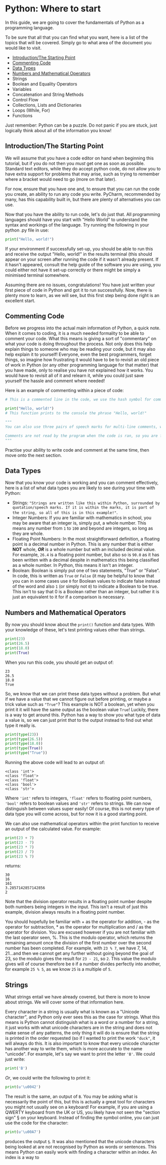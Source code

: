 # Python: Where to start
In this guide, we are going to cover the fundamentals of Python as a programming language.

To be sure that all that you can find what you want, here is a list of the topics that will be covered. Simply go to what area of the document you would like to visit.

- [Introduction/The Starting Point](#introductionthe-starting-point)
- [Commenting Code](#commenting-code)
- [Data Types](#data-types)
- [Numbers and Mathematical Operators](#numbers-and-mathematical-operators)
- Strings
- Boolean and Equality Operators
- Variables
- Concatenation and String Methods
- Control Flow
- Collections, Lists and Dictionaries
- Loops (While, For)
- Functions

Just remember: Python can be a puzzle. Do not panic if you are stuck, just logically think about all of the information you know!


## Introduction/The Starting Point

We will assume that you have a code editor on hand when beginning this tutorial, but if you do not then you *must* get one as soon as possible. Standard text editors, while they do accept python code, do not allow you to have extra support for problems that may arise, such as trying to remember where a bracket would need to go (more on that later).

For now, ensure that you have one and, to ensure that you can run the code you create, an ability to run any code you write. PyCharm, recommended by many, has this capability built in, but there are plenty of alternatives you can use.

Now that you have the ability to run code, let's do just that. All programming languages should have you start with "Hello World" to understand the syntax and workings of the language. Try running the following in your python .py file in use:

```py
print("Hello, world!")
```
If your environment if successfully set-up, you should be able to run this and receive the output "Hello, world!" in the results terminal (this should appear on your screen after running the code if it wasn't already present. If it hasn't appeared, consult the help guide of the software you are using, you could either not have it set-up correctly or there might be simply a minimised terminal somewhere.

Assuming there are no issues, congratulations! You have just written your first piece of code in Python and got it to run successfully. Now, there is plenty more to learn, as we will see, but this first step being done right is an excellent start.

## Commenting Code

Before we progress into the actual main information of Python, a quick note. When it comes to coding, it is a much needed formality to be able to comment your code. What this means is giving a sort of "commentary" on what your code is doing throughout the process. Not only does this help explain things to someone who may be reading your code, but it may also help explain it to yourself! Everyone, even the best programmers, forget things, so imagine how frustrating it would have to be to revisit an old piece of work in Python (or any other programming language for that matter) that you have made, only to realise you have not explained how it works. You would have to revisit all of it and relearn it, while you could just save yourself the hassle and comment where needed!

Here is an example of commenting within a piece of code:
```py
# This is a commented line in the code, we use the hash symbol for comments.

print("Hello, world!")
# This function prints to the console the phrase "Hello, world!"

"""
You can also use three pairs of speech marks for multi-line comments, which are commonly used in scripts as an authoring tool at the beginning.

Comments are not read by the program when the code is ran, so you are free to put whatever you need to in the comments as they will not affect the output!
"""
```
Practise your ability to write code and comment at the same time, then move onto the next section.

## Data Types

Now that you know your code is working and you can comment effectively, here is a list of what data types you are likely to see during your time with Python:
- Strings: `"Strings are written like this within Python, surrounded by quotation/speech marks. If it is within the marks, it is part of the string, so all of this is in this example!"`.
- Integer Numbers: If you are familiar with mathematics in school, you may be aware that an integer is, simply put, a whole number. This means any number from `1` to `100` and beyond are integers, so long as they are whole.
- Floating Point Numbers: In the most straightforward definition, a floating point is a decimal number in Python. This is any number that is either **NOT** whole, ***OR*** is a whole number but with an included decimal value. For example, `26.4` is a floating point number, but also so is `90.0` as it has been written with a decimal despite in mathematics this being classified as a whole number. In Python, this means it isn't an integer.
- Boolean: Boolean is simply put one of two statements, "True" or "False". In code, this is written as `True` or `False` (it may be helpful to know that you can in some cases use `0` for Boolean values to indicate false instead of the word and also `1` (or simply not `0`) to indicate a Boolean to be true. This isn't to say that 0 is a Boolean rather than an integer, but rather it is just an equivalent to it for if a comparison is necessary.

## Numbers and Mathematical Operators

By now you should know about the `print()` function and data types. With your knowledge of these, let's test printing values other than strings.
```py
print(23)
print(26.5)
print(18.0)
print(True)
```
When you run this code, you should get an output of:
```
23
26.5
18.0
True
```
So, we know that we can print these data types without a problem. But what if we have a value that we cannot figure out before printing, or maybe a trick value such as `"True"`? This example is NOT a boolean, yet when you print it it will have the same output as the boolean value `True`! Luckily, there is a way to get around this. Python has a way to show you what type of data a value is, so we can just print *that* to the output instead to find out what type it really is.

```py
print(type(23))
print(type(26.5))
print(type(18.0))
print(type(True))
print(type("True"))
```
Running the above code will lead to an output of:
```
<class 'int'>
<class 'float'>
<class 'float'>
<class 'bool'>
<class 'str'>
```
Where `'int'` refers to integers, `'float'` refers to floating point numbers, `'bool'` refers to boolean values and `'str'` refers to strings. We can now distinguish between values super easily! Of course, this is not every type of data type you will come across, but for now it is a good starting point.

We can also use mathematical operators within the print function to receive an output of the calculated value. For example:
```py
print(23 + 7)
print(23 - 7)
print(23 * 7)
print(23 / 7)
print(23 % 7)
```
returns:

```
30
16
161
3.2857142857142856
2
```
Note that the division operator results in a floating point number despite both numbers being integers in the input. This isn't a result of just this example, division always results in a floating point number.

You should hopefully be familiar with + as the operator for addition, - as the operator for subtraction, * as the operator for multiplication and / as the operator for division. You are excused however if you are not familiar with the last operator seen, %. This is the modulo operator, which returns the remaining amount once the division of the first number over the second number has been completed. For example, with `23 % 7`, we have 7, 14, 21...and then we cannot get any further without going beyond the goal of 23, so the modulo gives the result for `23 - 21`, so `2`. This value the modulo gives will of course therefore be `0` if a number divides perfectly into another, for example `25 % 5`, as we know `25` is a multiple of `5`.

## Strings

What strings entail we have already covered, but there is more to know about strings. We will cover some of that information here.

Every character in a string is usually what is known as a "Unicode character", and Python only ever sees this as the case for strings. What this means is Python cannot distinguish what is a word or a number for a string, it just works with what unicode characters are in the string and does not make sense of any patterns, the only thing it will do is ensure that the string is printed in the order requested (so if I wanted to print the work `"duck"`, it will always do this. It is also important to know that every unicode character has another way to write them, which is more accurate to the name "unicode". For example, let's say we want to print the letter `'B'`. We could just write:
```py
print('B')
```
*Or*, we could write the following to print it:
```py
print(u'\u0042')
```
The result is the same, an output of `B`. You may be asking what is necessarily the point of this, but this is actually a great tool for characters you might not usually see on a keyboard! For example, if you are using a QWERTY keyboard from the UK or US, you likely have not seen the "section sign" § on your keyboard. Instead of finding the symbol online, you can just use the code for the character:
```py
print(u'\u00A7')
```
produces the output `§`. It was also mentioned that the unicode characters being looked at are not recognised by Python as words or sentences. This means Python can easily work with finding a character within an index. An index is a way to 
